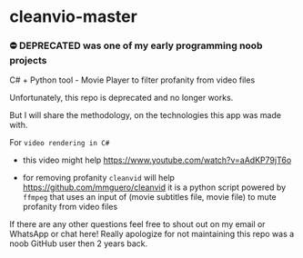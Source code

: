 # cleanvio-master

### ⛔️ DEPRECATED was one of my early programming noob projects

C# + Python tool - Movie Player to filter profanity from video files 

Unfortunately, this repo is deprecated and no longer works. 

But I will share the methodology, on the technologies this app was made with.

For `video rendering in C#`
- this video might help
 https://www.youtube.com/watch?v=aAdKP79jT6o

- for removing profanity 
  `cleanvid` will help 
   https://github.com/mmguero/cleanvid
  it is a python script powered by `ffmpeg` that uses an input of (movie subtitles file, movie file) to mute profanity from video files

If there are any other questions feel free to shout out on my email or WhatsApp or chat here! Really apologize for not maintaining this repo was a noob GitHub user then 2 years back.
